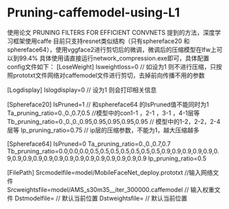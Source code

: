 # Pruning-caffemodel-using-L1
使用论文 PRUNING FILTERS FOR EFFICIENT CONVNETS 提到的方法，深度学习框架使用caffe
目前只支持resnet类似结构（只有sphereface20 和sphereface64），使用vggface2进行剪切后的微调，微调后的压缩模型在lfw上可以到99.4%
具体使用请直接运行network_compression.exe即可，具体配置config文件如下：
[LoseWeight]
Isweightloss=0    // 如设为1 则不进行压缩，只按照prototxt文件网络对caffemodel文件进行剪切，去掉前向传播不用的参数

[Logdisplay]
Islogdisplay=0    // 设为1 则会打印相关信息

[Sphereface20]
IsPruned=1        // 和sphereface64 的IsPruned值不能同时为1
Ta_pruning_ratio=0.,0.,0.7,0.5    //模型中的con1-1 ，2-1 ，3-1 ，4-1层等
Tb_pruning_ratio=0.,0.,0.,0.95,0.95,0.95,0.95,0.95  // 模型中的1-2，2-2，2-4层等
Ip_pruning_ratio=0.75   // ip层的压缩参数，不能为1，越大压缩越多

[Sphereface64]
IsPruned=0
Ta_pruning_ratio=0.,0.,0.7,0.7
Tb_pruning_ratio=0.0,0.0,0.0,0.5,0.5,0.5,0.5,0.5,0.5,0.5,0.9,0.9,0.9,0.9,0.9,0.9,0.9,0.9,0.9,0.9,0.9,0.9,0.9,0.9,0.9,0.9,0.9,0.9,0.9
Ip_pruning_ratio=0.5

[FilePath]
Srcmodelfile=model/MobileFaceNet_deploy.prototxt  //输入网络文件  
Srcweightsfile=model/AMS_s30m35__iter_300000.caffemodel // 输入权重文件
Dstmodelfile=   // 默认当前位置
Dstweightsfile= // 默认当前位置



